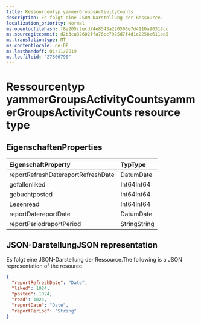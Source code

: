 ```yaml
---
title: Ressourcentyp yammerGroupsActivityCounts
description: Es folgt eine JSON-Darstellung der Ressource.
localization_priority: Normal
ms.openlocfilehash: f8a205c2ecd74e8543a220508e7d4110a90317cc
ms.sourcegitcommit: d2b3ca32602ffa76cc7925d7f4d1e2258e611ea5
ms.translationtype: MT
ms.contentlocale: de-DE
ms.lasthandoff: 01/11/2019
ms.locfileid: "27806790"
---
```

# <a name="yammergroupsactivitycounts-resource-type"></a><span data-ttu-id="1a126-103">Ressourcentyp yammerGroupsActivityCounts</span><span class="sxs-lookup"><span data-stu-id="1a126-103">yammerGroupsActivityCounts resource type</span></span>

## <a name="properties"></a><span data-ttu-id="1a126-104">Eigenschaften</span><span class="sxs-lookup"><span data-stu-id="1a126-104">Properties</span></span>

| <span data-ttu-id="1a126-105">Eigenschaft</span><span class="sxs-lookup"><span data-stu-id="1a126-105">Property</span></span>          | <span data-ttu-id="1a126-106">Typ</span><span class="sxs-lookup"><span data-stu-id="1a126-106">Type</span></span>   |
| :---------------- | :----- |
| <span data-ttu-id="1a126-107">reportRefreshDate</span><span class="sxs-lookup"><span data-stu-id="1a126-107">reportRefreshDate</span></span> | <span data-ttu-id="1a126-108">Datum</span><span class="sxs-lookup"><span data-stu-id="1a126-108">Date</span></span>   |
| <span data-ttu-id="1a126-109">gefallen</span><span class="sxs-lookup"><span data-stu-id="1a126-109">liked</span></span>             | <span data-ttu-id="1a126-110">Int64</span><span class="sxs-lookup"><span data-stu-id="1a126-110">Int64</span></span>  |
| <span data-ttu-id="1a126-111">gebucht</span><span class="sxs-lookup"><span data-stu-id="1a126-111">posted</span></span>            | <span data-ttu-id="1a126-112">Int64</span><span class="sxs-lookup"><span data-stu-id="1a126-112">Int64</span></span>  |
| <span data-ttu-id="1a126-113">Lesen</span><span class="sxs-lookup"><span data-stu-id="1a126-113">read</span></span>              | <span data-ttu-id="1a126-114">Int64</span><span class="sxs-lookup"><span data-stu-id="1a126-114">Int64</span></span>  |
| <span data-ttu-id="1a126-115">reportDate</span><span class="sxs-lookup"><span data-stu-id="1a126-115">reportDate</span></span>        | <span data-ttu-id="1a126-116">Datum</span><span class="sxs-lookup"><span data-stu-id="1a126-116">Date</span></span>   |
| <span data-ttu-id="1a126-117">reportPeriod</span><span class="sxs-lookup"><span data-stu-id="1a126-117">reportPeriod</span></span>      | <span data-ttu-id="1a126-118">String</span><span class="sxs-lookup"><span data-stu-id="1a126-118">String</span></span> |

## <a name="json-representation"></a><span data-ttu-id="1a126-119">JSON-Darstellung</span><span class="sxs-lookup"><span data-stu-id="1a126-119">JSON representation</span></span>

<span data-ttu-id="1a126-120">Es folgt eine JSON-Darstellung der Ressource.</span><span class="sxs-lookup"><span data-stu-id="1a126-120">The following is a JSON representation of the resource.</span></span>

<!-- {
  "blockType": "resource",
  "@odata.type": "microsoft.graph.yammerGroupsActivityCounts"
} -->

```json
{
  "reportRefreshDate": "Date", 
  "liked": 1024, 
  "posted": 1024, 
  "read": 1024, 
  "reportDate": "Date", 
  "reportPeriod": "String"
}
```
